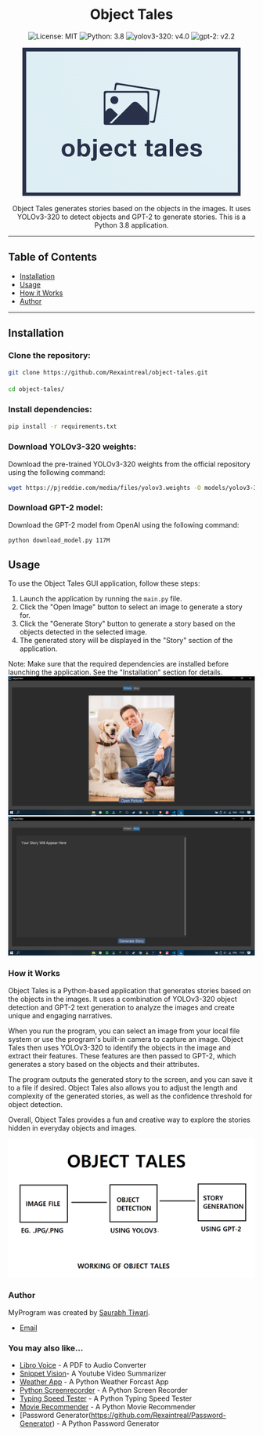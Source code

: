 <h1 align="center">Object Tales</h1>

<p align="center">
  <img src="https://img.shields.io/badge/license-MIT-blue.svg" alt="License: MIT">
  <img src="https://img.shields.io/badge/python-3.8-blue.svg" alt="Python: 3.8">
  <img src="https://img.shields.io/badge/yolov3--320-v4.0-green" alt="yolov3-320: v4.0">
  <img src="https://img.shields.io/badge/gpt--2-v2.2-blue" alt="gpt-2: v2.2">
</p>

<p align="center">
  <img src="https://github.com/Rexaintreal/Object-Tales/blob/main/Images/Object%20Tales.png" alt="Object Tales Logo">
</p>

<p align="center">
  Object Tales generates stories based on the objects in the images. It uses YOLOv3-320 to detect objects and GPT-2 to generate stories. This is a Python 3.8 application.
</p>

--- 

## Table of Contents

- [Installation](#installation)
- [Usage](#usage)
- [How it Works](#how-it-works)
- [Author](#author)

---

## Installation
### Clone the repository:

```bash
git clone https://github.com/Rexaintreal/object-tales.git

cd object-tales/
```
### Install dependencies:
```bash
pip install -r requirements.txt
```
### Download YOLOv3-320 weights:
Download the pre-trained YOLOv3-320 weights from the official repository using the following command:
```bash
wget https://pjreddie.com/media/files/yolov3.weights -O models/yolov3-320.weights
```
### Download GPT-2 model:
Download the GPT-2 model from OpenAI using the following command:
```bash
python download_model.py 117M
```
## Usage

To use the Object Tales GUI application, follow these steps:

1. Launch the application by running the `main.py` file.
2. Click the "Open Image" button to select an image to generate a story for.
3. Click the "Generate Story" button to generate a story based on the objects detected in the selected image.
4. The generated story will be displayed in the "Story" section of the application.

Note: Make sure that the required dependencies are installed before launching the application. See the "Installation" section for details.
![Screenshot 1](https://github.com/Rexaintreal/Object-Tales/blob/main/Images/Screenshot%20(60).png)
![Screenshot 2](https://github.com/Rexaintreal/Object-Tales/blob/main/Images/Screenshot%20(61).png)
### How it Works

Object Tales is a Python-based application that generates stories based on the objects in the images. It uses a combination of YOLOv3-320 object detection and GPT-2 text generation to analyze the images and create unique and engaging narratives.

When you run the program, you can select an image from your local file system or use the program's built-in camera to capture an image. Object Tales then uses YOLOv3-320 to identify the objects in the image and extract their features. These features are then passed to GPT-2, which generates a story based on the objects and their attributes.

The program outputs the generated story to the screen, and you can save it to a file if desired. Object Tales also allows you to adjust the length and complexity of the generated stories, as well as the confidence threshold for object detection.

Overall, Object Tales provides a fun and creative way to explore the stories hidden in everyday objects and images.

![Working](https://github.com/Rexaintreal/Object-Tales/blob/main/Images/Working.png)
### Author

MyProgram was created by [Saurabh Tiwari](https://github.com/Rexaintreal). 

- [Email](mailto:saurabhtiwari7986@gmail.com)

### You may also like...

- [Libro Voice](https://github.com/Rexaintreal/Libro-Voice) - A PDF to Audio Converter
- [Snippet Vision](https://github.com/Rexaintreal/Snippet-Vision)- A Youtube Video Summarizer
- [Weather App](https://github.com/Rexaintreal/WeatherApp) - A Python Weather Forcast App
- [Python Screenrecorder](https://github.com/Rexaintreal/PythonScreenrecorder) - A Python Screen Recorder
- [Typing Speed Tester](https://github.com/Rexaintreal/TypingSpeedTester) - A Python Typing Speed Tester
- [Movie Recommender](https://github.com/Rexaintreal/Movie-Recommender) - A Python Movie Recommender
- [Password Generator(https://github.com/Rexaintreal/Password-Generator) - A Python Password Generator
